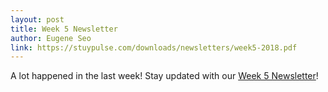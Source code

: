 ```yaml
---
layout: post
title: Week 5 Newsletter
author: Eugene Seo
link: https://stuypulse.com/downloads/newsletters/week5-2018.pdf
---
```

A lot happened in the last week! Stay updated with our [Week 5 Newsletter](/downloads/newsletters/week5-2018.pdf)!
